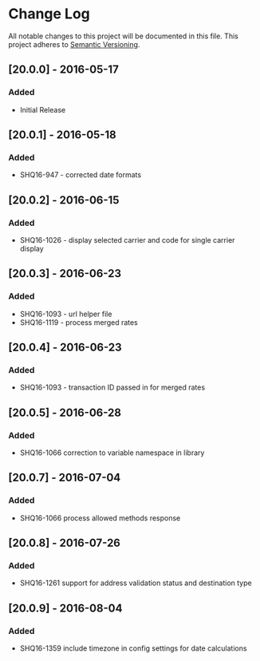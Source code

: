 # Change Log
All notable changes to this project will be documented in this file.
This project adheres to [Semantic Versioning](http://semver.org/).

## [20.0.0] - 2016-05-17
### Added
- Initial Release

## [20.0.1] - 2016-05-18
### Added
- SHQ16-947 - corrected date formats

## [20.0.2] - 2016-06-15
### Added
- SHQ16-1026 - display selected carrier and code for single carrier display

## [20.0.3] - 2016-06-23
### Added
- SHQ16-1093 - url helper file
- SHQ16-1119 - process merged rates

## [20.0.4] - 2016-06-23
### Added
- SHQ16-1093 - transaction ID passed in for merged rates

## [20.0.5] - 2016-06-28
### Added
- SHQ16-1066 correction to variable namespace in library

## [20.0.7] - 2016-07-04
### Added
- SHQ16-1066 process allowed methods response

## [20.0.8] - 2016-07-26
### Added
- SHQ16-1261 support for address validation status and destination type

## [20.0.9] - 2016-08-04
### Added
- SHQ16-1359 include timezone in config settings for date calculations